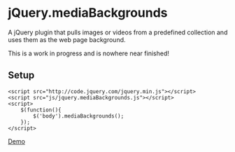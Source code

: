 jQuery.mediaBackgrounds
=======================

A jQuery plugin that pulls images or videos from a predefined collection and
uses them as the web page background.

This is a work in progress and is nowhere near finished!

## Setup

    <script src="http://code.jquery.com/jquery.min.js"></script>
    <script src="js/jquery.mediaBackgrounds.js"></script>
    <script>
        $(function(){
            $('body').mediaBackgrounds();
        });
    </script>

<a href="http://www.icodejs.com/playpen/javascript/mediaBackgrounds/" target="_blank">Demo</a>

